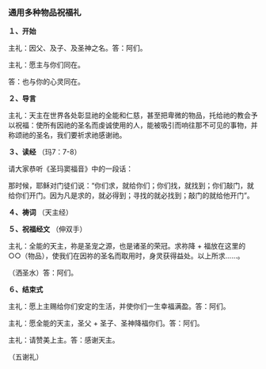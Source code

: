 ### **通用多种物品祝福礼**

**１、开始**

主礼：因父、及子、及圣神之名。答：阿们。

主礼：愿主与你们同在。

答：也与你的心灵同在。

**２、导言**

主礼：天主在世界各处彰显祂的全能和仁慈，甚至把卑微的物品，托给祂的教会予以祝福：使所有因祂的圣名而虔诚使用的人，能被吸引而响往那不可见的事物，并称颂祂的圣名，我们要祈求祂感谢祂。

**３、读经** （玛7：7-8）

请大家恭听《圣玛窦福音》中的一段话：

那时候，耶稣对门徒们说：“你们求，就给你们；你们找，就找到；你们敲门，就给你们开门。因为凡是求的，就必得到；寻找的就必找到；敲门的就给他开门”。

**４、祷词** （天主经）

**５、祝福经文** （伸双手）

主礼：全能的天主，祢是圣宠之源，也是诸圣的荣冠。求祢降 + 福放在这里的○○（物品），使我们在因祢的圣名而取用时，身灵获得益处。以上所求……。

（洒圣水）答：阿们。

**６、结束式**

主礼：愿上主赐给你们安定的生活，并使你们一生幸福满盈。答：阿们。

主礼：愿全能的天主，圣父 + 圣子、圣神降福你们。答：阿们。

主礼：请赞美上主。答：感谢天主。

（五谢礼）
